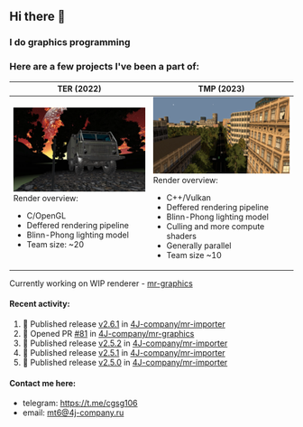 ## Hi there 👋
### I do graphics programming
### Here are a few projects I've been a part of:  

TER (2022)            |  TMP (2023)
-------------------------|-------------------------
![](images/ter_screenshot_00_upscaled.webp) Render overview: <br><ul><li> C/OpenGL <li> Deffered rendering pipeline <li> Blinn-Phong lighting model <li> Team size: ~20 | ![](images/tmp_screenshot_01_upscaled.webp) Render overview: <br><ul><li> C++/Vulkan <li> Deffered rendering pipeline <li> Blinn-Phong lighting model <li> Culling and more compute shaders <li> Generally parallel <li> Team size ~10

Currently working on WIP renderer - [mr-graphics](https://github.com/4J-company/mr-graphics)  

#### Recent activity:
<!--START_SECTION:activity-->
1. 🚀 Published release [v2.6.1](https://github.com/4J-company/mr-importer/releases/tag/v2.6.1) in [4J-company/mr-importer](https://github.com/4J-company/mr-importer)
2. 💪 Opened PR [#81](undefined) in [4J-company/mr-graphics](https://github.com/4J-company/mr-graphics)
3. 🚀 Published release [v2.5.2](https://github.com/4J-company/mr-importer/releases/tag/v2.5.2) in [4J-company/mr-importer](https://github.com/4J-company/mr-importer)
4. 🚀 Published release [v2.5.1](https://github.com/4J-company/mr-importer/releases/tag/v2.5.1) in [4J-company/mr-importer](https://github.com/4J-company/mr-importer)
5. 🚀 Published release [v2.5.0](https://github.com/4J-company/mr-importer/releases/tag/v2.5.0) in [4J-company/mr-importer](https://github.com/4J-company/mr-importer)
<!--END_SECTION:activity-->

#### Contact me here:
 - telegram: https://t.me/cgsg106
 - email:    mt6@4j-company.ru
